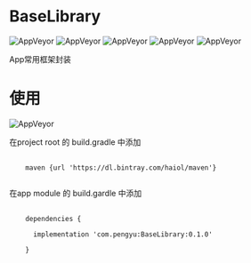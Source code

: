 # BaseLibrary

![AppVeyor](https://img.shields.io/appveyor/ci/gruntjs/grunt.svg?style=plastic)   ![AppVeyor](https://img.shields.io/badge/licenses-Apache--2.0-brightgreen.svg?style=plastic)   ![AppVeyor](https://img.shields.io/badge/language-Kotlin-orange.svg?style=plastic)   ![AppVeyor](https://img.shields.io/badge/author-PengYu-green.svg?style=plastic)   ![AppVeyor](https://img.shields.io/badge/country-China-951FF4.svg?style=plastic)


App常用框架封装

# 使用 
![AppVeyor](https://img.shields.io/badge/release-0.1.0-0DAD78.svg?style=plastic)

在project root 的 build.gradle 中添加
<pre>
  <code>
    maven {url 'https://dl.bintray.com/haiol/maven'}
  </code>
</pre>
在app module 的 build.gardle 中添加

<pre>
  <code>
    dependencies {
    
      implementation 'com.pengyu:BaseLibrary:0.1.0'
      
    }
  </code>
</pre>
